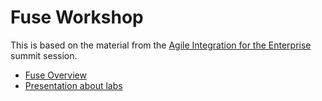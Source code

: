 # Fuse Workshop

This is based on the material from the [Agile Integration for the Enterprise](https://gitlab.com/redhatsummitlabs/agile-integration-for-the-enterprise) summit session.

* [Fuse Overview](https://docs.google.com/presentation/d/1Be9E8gTa2zXQinx-LjbgY8CuusN7LQZ5gQnZrWzS9cc/edit?usp=sharing)
* [Presentation about labs](https://docs.google.com/presentation/d/1XY3lrdAHMNy17lR6_dX13CccZ2faOcswDZrkAxGWXuc/edit?usp=sharing)
